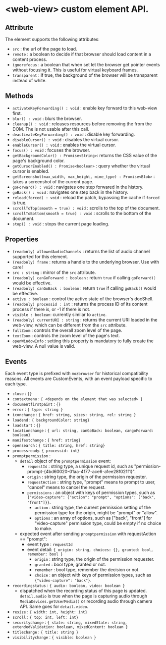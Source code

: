 # \<web-view\> custom element API.

## Attribute

The <web-view> element supports the following attributes:
- `src` : the url of the page to load.
- `remote` : a boolean to decide if that browser should load content in a content process.
- `ignorefocus` : a boolean that when set let the browser get pointer events without focusing it. This is useful for virtual keyboard frames.
- `transparent` : if true, the background of the browser will be transparent instead of white.

## Methods

- `activateKeyForwarding() : void` : enable key forward to this web-view first.
- `blur() : void` : blurs the browser.
- `cleanup() : void` : releases resources before removing the <web-view> from the DOM. The <web-view> is not usable after this call.
- `deactivateKeyForwarding() : void` : disable key forwarding.
- `disableCursor() : void` : disables the virtual cursor.
- `enableCursor() : void` : enables the virtual cursor.
- `focus() : void` : focuses the browser.
- `getBackgroundColor() : Promise<String>`: returns the CSS value of the page's background color.
- `getCursorEnabled() : Promise<boolean>` : query whether the virtual cursor is enabled.
- `getScreenshot(max_width, max_height, mime_type) : Promise<Blob>` : takes a screenshot of the current page.
- `goForward() : void` : navigates one step forwared in the history.
- `goBack() : void` : navigates one step back in the history.
- `reload(forced) : void` : reload the patch, bypassing the cache if `forced` is true.
- `scrollToTop(smooth = true) : void` : scrolls to the top of the document.
- `scrollToBottom(smooth = true) : void` : scrolls to the bottom of the document.
- `stop() : void` : stops the current page loading.

## Properties

- `(readonly) allowedAudioChannels` : returns the list of audio channel supported for this element.
- `(readonly) frame` : returns a handle to the underlying browser. Use with care!
- `src : string` : mirror of the `src` attribute.
- `(readonly) canGoForward : boolean` : return `true` if calling `goForward()` would be effective.
- `(readonly) canGoBack : boolean` : return `true` if calling `goBack()` would be effective.
- `active : boolean` : control the active state of the browser's docShell.
- `(readonly) processid : int` : returns the process ID of its content process if there is, or -1 if there is not.
- `visible : boolean`: currently similar to `active`.
- `(readonly) currentURI : string` : returns the current URI loaded in the web-view, which can be different from the `src` attribute.
- `fullZoom` : controls the overall zoom level of the page.
- `textZoom` : controls the zoom level of the page's text.
- `openWindowInfo` : setting this property is mandatory to fully create the web-view. A null value is valid.

## Events

Each event type is prefixed with `mozbrowser` for historical compatibility reasons. All events are CustomEvents, with an event payload specific to each type.

- `close` : `{}`
- `contextmenu` : `{ <depends on the element that was selected> }`
- `documentfirstpaint` : `{}`
- `error` : `{ type: string }`
- `iconchange` : `{ href: string, sizes: string, rel: string }`
- `loadend` : `{ backgroundColor: string}`
- `loadstart` : `{}`
- `locationchange` : `{ url: string, canGoBack: boolean, cangoForward: boolean}`
- `manifestchange` : `{ href: string}`
- `opensearch` : `{ title: string, href: string}`
- `processready`: `{ processid: int}`
- `promptpermission` :
  - `detail` object of the `promptpermission` event:
    - `requestId` : string type, a unique request id, such as "permission-prompt-{4bd60020-01aa-4f77-ace6-a1ee28f021f1}".
    - `origin` : string type, the origin of the permission requester.
    - `requestAction` : string type, "prompt" means to prompt to user, "cancel" means to cancel the request.
    - `permissions` : an object with keys of permission types, such as `{"video-capture": {"action": "prompt", "options": ["back", "front"]}}`.
      - `action` : string type, the current permission setting of the permission type for the origin, might be "prompt" or "allow".
      - `options` : an array of options, such as ["back", "front"] for "video-capture" permission type, could be empty if no choice to make.
  - expected event after sending `promptpermission` with requestAction == "prompt":
    - event type : `requestId`
    - event detail: `{ origin: string, choices: {}, granted: bool, remember: bool }`
      - `origin` : string type, the origin of the permission requester.
      - `granted` : bool type, granted or not.
      - `remember` : bool type, remember the decision or not.
      - `choice` : an object with keys of permission types, such as `{"video-capture": "back"}`.
- `recordingstatus` : `{ audio: boolean, video: boolean }`
  - dispatched when the recording status of this page is updated. `detail.audio` is true when the page is capturing audio through `MediaDevices.getUserMedia()` or recording audio through camera API. Same goes for `detail.video`.
- `resize` : `{ width: int, height: int}`
- `scroll` : `{ top: int, left: int}`
- `securitychange` : `{ state: string, mixedState: string, extendedValidation: boolean, mixedContent: boolean }`
- `titlechange` : `{ title: string }`
- `visibilitychange` : `{ visible: boolean }`
